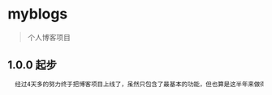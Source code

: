 # myblogs

> 个人博客项目

## 1.0.0 起步
```bash
  经过4天多的努力终于把博客项目上线了，虽然只包含了最基本的功能，但也算是这半年来做得最好的项目了，后续继续完善……
```


